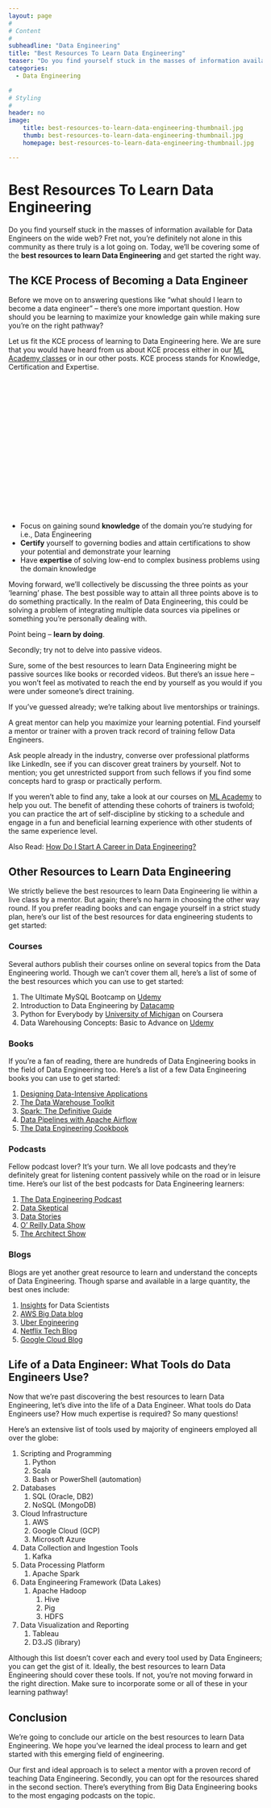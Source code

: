 ```yaml
---
layout: page
#
# Content
#
subheadline: "Data Engineering"
title: "Best Resources To Learn Data Engineering"
teaser: "Do you find yourself stuck in the masses of information available for Data Engineers on the wide web? Fret not, you’re definitely not alone in this community as there truly is a lot going on. Today, we’ll be covering some of the **best resources to learn Data Engineering** and get started the right way.**The KCE Process of Becoming a Data Engineer**------------------------"
categories:
  - Data Engineering

#
# Styling
#
header: no
image:
    title: best-resources-to-learn-data-engineering-thumbnail.jpg
    thumb: best-resources-to-learn-data-engineering-thumbnail.jpg
    homepage: best-resources-to-learn-data-engineering-thumbnail.jpg

---
```


# Best Resources To Learn Data Engineering

Do you find yourself stuck in the masses of information available for Data Engineers on the wide web? Fret not, you’re definitely not alone in this community as there truly is a lot going on. Today, we’ll be covering some of the **best resources to learn Data Engineering** and get started the right way.


**The KCE Process of Becoming a Data Engineer**
-----------------------------------------------


Before we move on to answering questions like “what should I learn to become a data engineer” – there’s one more important question. How should you be learning to maximize your knowledge gain while making sure you’re on the right pathway?


Let us fit the KCE process of learning to Data Engineering here. We are sure that you would have heard from us about KCE process either in our [ML Academy classes](https://mlacademy.io/course/) or in our other posts. KCE process stands for Knowledge, Certification and Expertise.


![](data:image/svg+xml,%3Csvg%20xmlns='http://www.w3.org/2000/svg'%20viewBox='0%200%201024%20547'%3E%3C/svg%3E)
* Focus on gaining sound **knowledge** of the domain you’re studying for i.e., Data Engineering
* **Certify** yourself to governing bodies and attain certifications to show your potential and demonstrate your learning
* Have **expertise** of solving low-end to complex business problems using the domain knowledge


Moving forward, we’ll collectively be discussing the three points as your ‘learning’ phase. The best possible way to attain all three points above is to do something practically. In the realm of Data Engineering, this could be solving a problem of integrating multiple data sources via pipelines or something you’re personally dealing with.


Point being – **learn by doing**. 


Secondly; try not to delve into passive videos. 


Sure, some of the best resources to learn Data Engineering might be passive sources like books or recorded videos. But there’s an issue here – you won’t feel as motivated to reach the end by yourself as you would if you were under someone’s direct training.


If you’ve guessed already; we’re talking about live mentorships or trainings.


A great mentor can help you maximize your learning potential. Find yourself a mentor or trainer with a proven track record of training fellow Data Engineers. 


Ask people already in the industry, converse over professional platforms like LinkedIn, see if you can discover great trainers by yourself. Not to mention; you get unrestricted support from such fellows if you find some concepts hard to grasp or practically perform.


If you weren’t able to find any, take a look at our courses on [ML Academy](https://mlacademy.io/course/) to help you out. The benefit of attending these cohorts of trainers is twofold; you can practice the art of self-discipline by sticking to a schedule and engage in a fun and beneficial learning experience with other students of the same experience level.


Also Read: [How Do I Start A Career in Data Engineering?](https://mlacademy.io/how-do-i-start-a-career-in-data-engineering/)


**Other Resources to Learn Data Engineering**
---------------------------------------------


We strictly believe the best resources to learn Data Engineering lie within a live class by a mentor. But again; there’s no harm in choosing the other way round. If you prefer reading books and can engage yourself in a strict study plan, here’s our list of the best resources for data engineering students to get started:


### **Courses**


Several authors publish their courses online on several topics from the Data Engineering world. Though we can’t cover them all, here’s a list of some of the best resources which you can use to get started:


1. The Ultimate MySQL Bootcamp on [Udemy](https://www.udemy.com/course/the-ultimate-mysql-bootcamp-go-from-sql-beginner-to-expert/)
2. Introduction to Data Engineering by [Datacamp](https://www.datacamp.com/courses/introduction-to-data-engineering)
3. Python for Everybody by [University of Michigan](https://www.coursera.org/specializations/python) on Coursera
4. Data Warehousing Concepts: Basic to Advance on [Udemy](https://www.udemy.com/course/master-datawarehouse-concepts-step-by-step-from-scratch/)


### **Books**


If you’re a fan of reading, there are hundreds of Data Engineering books in the field of Data Engineering too. Here’s a list of a few Data Engineering books you can use to get started:


1. [Designing Data-Intensive Applications](https://www.amazon.in/Data-Engineering-Information-Intelligence-International/dp/1441901752)
2. [The Data Warehouse Toolkit](https://amzn.to/3j6jhfT)
3. [Spark: The Definitive Guide](https://amzn.to/37kD5ts)
4. [Data Pipelines with Apache Airflow](https://www.amazon.com/gp/product/1617296902/ref=as_li_tl?ie=UTF8&camp=1789&creative=9325&creativeASIN=1617296902&linkCode=as2&tag=snirsuggestin-20&linkId=8719ac0d6f94cb610cf694656c0f2a20)
5. [The Data Engineering Cookbook](https://andreaskretz.com/the-cookbook/)


### **Podcasts**


Fellow podcast lover? It’s your turn. We all love podcasts and they’re definitely great for listening content passively while on the road or in leisure time. Here’s our list of the best podcasts for Data Engineering learners:


1. [The Data Engineering Podcast](https://www.dataengineeringpodcast.com/)
2. [Data Skeptical](https://dataskeptic.com/)
3. [Data Stories](https://datastori.es/)
4. [O’ Reilly Data Show](https://www.oreilly.com/radar/topics/oreilly-data-show-podcast/)
5. [The Architect Show](https://architechtshow.com/)


### **Blogs**


Blogs are yet another great resource to learn and understand the concepts of Data Engineering. Though sparse and available in a large quantity, the best ones include:


1. [Insights](https://blog.insightdatascience.com/?source=post_page-----1db2312ecdaf--------------------------------) for Data Scientists
2. [AWS Big Data blog](https://aws.amazon.com/blogs/big-data/)
3. [Uber Engineering](https://eng.uber.com/)
4. [Netflix Tech Blog](https://netflixtechblog.com/?gi=7e8f1d0e6c)
5. [Google Cloud Blog](https://cloud.google.com/blog/products/data-analytics)


**Life of a Data Engineer: What Tools do Data Engineers Use?**
--------------------------------------------------------------


Now that we’re past discovering the best resources to learn Data Engineering, let’s dive into the life of a Data Engineer. What tools do Data Engineers use? How much expertise is required? So many questions!


Here’s an extensive list of tools used by majority of engineers employed all over the globe:


1. Scripting and Programming
	1. Python
	2. Scala
	3. Bash or PowerShell (automation)
2. Databases
	1. SQL (Oracle, DB2)
	2. NoSQL (MongoDB)
3. Cloud Infrastructure
	1. AWS
	2. Google Cloud (GCP)
	3. Microsoft Azure
4. Data Collection and Ingestion Tools
	1. Kafka
5. Data Processing Platform
	1. Apache Spark
6. Data Engineering Framework (Data Lakes)
	1. Apache Hadoop
		1. Hive
		2. Pig
		3. HDFS
7. Data Visualization and Reporting
	1. Tableau
	2. D3.JS (library)


Although this list doesn’t cover each and every tool used by Data Engineers; you can get the gist of it. Ideally, the best resources to learn Data Engineering should cover these tools. If not, you’re not moving forward in the right direction. Make sure to incorporate some or all of these in your learning pathway!


**Conclusion**
--------------


We’re going to conclude our article on the best resources to learn Data Engineering. We hope you’ve learned the ideal process to learn and get started with this emerging field of engineering. 


Our first and ideal approach is to select a mentor with a proven record of teaching Data Engineering. Secondly, you can opt for the resources shared in the second section. There’s everything from Big Data Engineering books to the most engaging podcasts on the topic.


